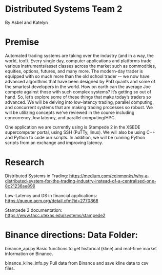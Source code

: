 # Distributed Systems Team 2
By Asbel and Katelyn 

# Premise

Automated trading systems are taking over the industry (and in a way, the world, too!). Every single day, computer applications and platforms trade various instruments/asset classes across the market such as commodities, equities, options, futures, and many more. The modern-day trader is equipped with so much more than the old school trader -- we now have advanced algorithms that have been designed by PhD quants and some of the smartest developers in the world. How on earth can the average Joe compete against those with such complex systems? It’s getting so out of hand. So, let’s explore some of these things that make today’s traders so advanced. We will be delving into low-latency trading, parallel computing, and concurrent systems that are making trading processes so robust. We will be utilizing concepts we've reviewed in the course including concurrency, low latency, and parallel computing/HPC. 

One application we are currently using is Stampede 2 in the XSEDE supercomputer portal, using SSH (PuTTy, linux). We will also be using C++ and Python to code our scripts. In addition, we will be running Python scripts from an exchange and improving latency. 
  
# Research

Distributed Systems in Trading: 
https://medium.com/coinmonks/why-a-distributed-system-for-the-trading-industry-instead-of-a-centralised-one-8c21236ae899 

Low-Latency and DS in financial applications: 
https://queue.acm.org/detail.cfm?id=2770868 

Stampede 2 documentation:
https://www.tacc.utexas.edu/systems/stampede2

# Binance directions: Data Folder:
binance_api.py
Basic functions to get historical (kline) and real-time market information on Binance.

binance_kline_info.py
Pull data from Binance and save kline data to csv files.
